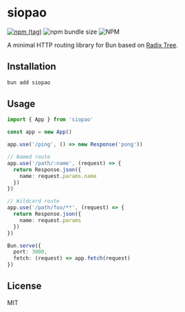 # siopao

[![npm (tag)](https://img.shields.io/npm/v/siopao?style=flat&colorA=000000&colorB=000000)](https://www.npmjs.com/package/siopao) ![npm bundle size](https://img.shields.io/bundlephobia/minzip/siopao?style=flat&colorA=000000&colorB=000000) ![NPM](https://img.shields.io/npm/l/siopao?style=flat&colorA=000000&colorB=000000)

A minimal HTTP routing library for Bun based on [Radix Tree](https://github.com/unjs/radix3).

## Installation

```bash
bun add siopao
```

## Usage

```ts
import { App } from 'siopao'

const app = new App()

app.use('/ping', () => new Response('pong'))

// Named route
app.use('/path/:name', (request) => {
  return Response.json({
    name: request.params.name
  })
})

// Wildcard route
app.use('/path/foo/**', (request) => {
  return Response.json({
    name: request.params
  })
})

Bun.serve({
  port: 3000,
  fetch: (request) => app.fetch(request)
})
```

## License

MIT
